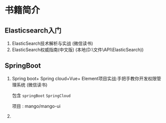# 书籍简介

## Elasticsearch入门

1. ElasticSearch技术解析与实战  (微信读书)
2. ElasticSearch权威指南(中文版)  (本地(D:\文件\API\ElasticSearch))



## SpringBoot

1. Spring boot+ Spring cloud+Vue+ Element项目实战:手把手教你开发权限管理系统  (微信读书)

   包含 `springBoot` `SpringCloud`

   项目 : mango/mango-ui

2. 

